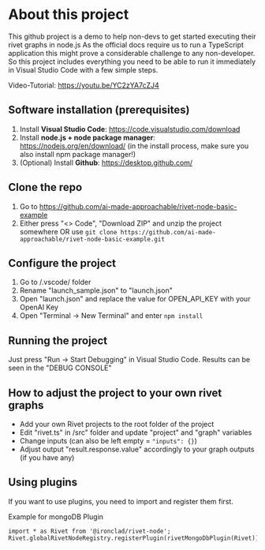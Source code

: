 # About this project
This github project is a demo to help non-devs to get started executing their rivet graphs in node.js
As the official docs require us to run a TypeScript application this might prove a considerable challenge to any non-developer. So this project includes everything you need to be able to run it immediately in Visual Studio Code with a few simple steps.

Video-Tutorial: https://youtu.be/YC2zYA7cZJ4

## Software installation (prerequisites)
1. Install **Visual Studio Code**: https://code.visualstudio.com/download
2. Install **node.js + node package manager**: https://nodejs.org/en/download/ 
 (in the install process, make sure you also install npm package manager!)
3. (Optional) Install **Github**: https://desktop.github.com/

## Clone the repo
1. Go to https://github.com/ai-made-approachable/rivet-node-basic-example
1. Either press "<> Code", "Download ZIP" and unzip the project somewhere OR use ```git clone https://github.com/ai-made-approachable/rivet-node-basic-example.git```

## Configure the project
1. Go to /.vscode/ folder
2. Rename "launch_sample.json" to "launch.json"
3. Open "launch.json" and replace the value for OPEN_API_KEY with your OpenAI Key
4. Open "Terminal -> New Terminal" and enter ```npm install```

## Running the project
Just press "Run -> Start Debugging" in Visual Studio Code. Results can be seen in the "DEBUG CONSOLE"

## How to adjust the project to your own rivet graphs
- Add your own Rivet projects to the root folder of the project
- Edit "rivet.ts" in /src" folder and update "project" and "graph" variables
- Change inputs (can also be left empty = ```"inputs": {}```)
- Adjust output "result.response.value" accordingly to your graph outputs (if you have any)

## Using plugins
If you want to use plugins, you need to import and register them first.

Example for mongoDB Plugin
```import rivetMongoDbPlugin from 'rivet-plugin-mongodb';
import * as Rivet from '@ironclad/rivet-node';
Rivet.globalRivetNodeRegistry.registerPlugin(rivetMongoDbPlugin(Rivet));```

